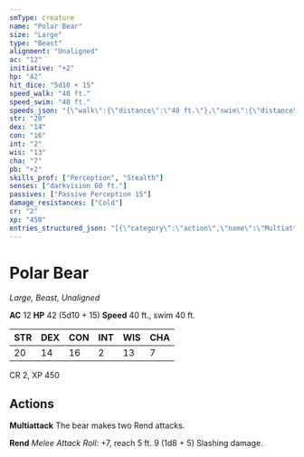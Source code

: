```yaml
---
smType: creature
name: "Polar Bear"
size: "Large"
type: "Beast"
alignment: "Unaligned"
ac: "12"
initiative: "+2"
hp: "42"
hit_dice: "5d10 + 15"
speed_walk: "40 ft."
speed_swim: "40 ft."
speeds_json: "{\"walk\":{\"distance\":\"40 ft.\"},\"swim\":{\"distance\":\"40 ft.\"}}"
str: "20"
dex: "14"
con: "16"
int: "2"
wis: "13"
cha: "7"
pb: "+2"
skills_prof: ["Perception", "Stealth"]
senses: ["darkvision 60 ft."]
passives: ["Passive Perception 15"]
damage_resistances: ["Cold"]
cr: "2"
xp: "450"
entries_structured_json: "[{\"category\":\"action\",\"name\":\"Multiattack\",\"text\":\"The bear makes two Rend attacks.\"},{\"category\":\"action\",\"name\":\"Rend\",\"text\":\"*Melee Attack Roll:* +7, reach 5 ft. 9 (1d8 + 5) Slashing damage.\",\"kind\":\"Melee Attack Roll\",\"to_hit\":\"+7\",\"range\":\"5 ft\",\"damage\":\"9 (1d8 + 5) Slashing\"}]"
---
```


# Polar Bear
*Large, Beast, Unaligned*

**AC** 12
**HP** 42 (5d10 + 15)
**Speed** 40 ft., swim 40 ft.

| STR | DEX | CON | INT | WIS | CHA |
| --- | --- | --- | --- | --- | --- |
| 20 | 14 | 16 | 2 | 13 | 7 |

CR 2, XP 450

## Actions

**Multiattack**
The bear makes two Rend attacks.

**Rend**
*Melee Attack Roll:* +7, reach 5 ft. 9 (1d8 + 5) Slashing damage.
